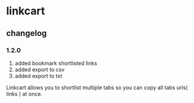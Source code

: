 # linkcart

## changelog
### 1.2.0
1.	added bookmark shortlisted links
2.	added export to csv
3.	added export to txt

Linkcart allows you to shortlist multiple tabs so you can copy all tabs urls( links ) at once.